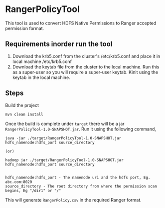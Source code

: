 # RangerPolicyTool
This tool is used to convert HDFS Native Permissions to Ranger accepted permission format.

## Requirements inorder run the tool
1. Download the krb5.conf from the cluster's /etc/krb5.conf and place it in local machine /etc/krb5.conf
2. Download the keytab file from the cluster to the local machine. Run this as a super-user so you will require a super-user keytab. Kinit using the keytab in the local machine.

## Steps
Build the project
``` 
mvn clean install 
```
Once the build is complete under `target` there will be a jar `RangerPolicyTool-1.0-SNAPSHOT.jar`. Run it using the following command,
``` 
java -jar ./target/RangerPolicyTool-1.0-SNAPSHOT.jar hdfs_namenode:hdfs_port source_directory

(or)

hadoop jar ./target/RangerPolicyTool-1.0-SNAPSHOT.jar hdfs_namenode:hdfs_port source_directory


hdfs_namenode:hdfs_port - The namenode uri and the hdfs port, Eg. abc.com:8020
source_directory - The root directory from where the permission scan begins, Eg "/dir1" or "/"
```
This will generate `RangerPolicy.csv` in the required Ranger format.
